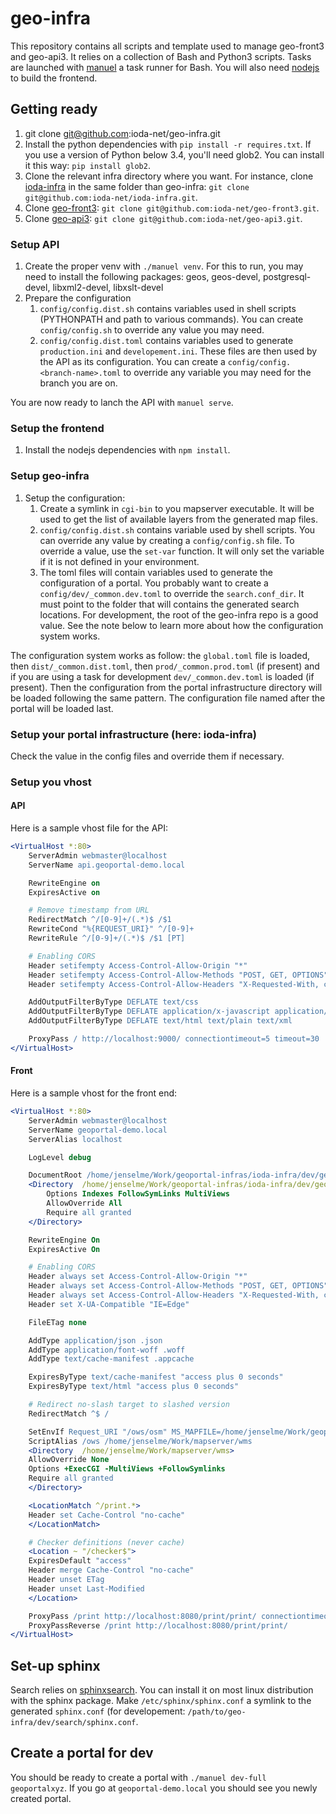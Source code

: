 # geo-infra

This repository contains all scripts and template used to manage geo-front3 and geo-api3. It relies on a collection of Bash and Python3 scripts. Tasks are launched with [manuel](https://github.com/ShaneKilkelly/manuel) a task runner for Bash. You will also need [nodejs](https://nodejs.org) to build the frontend.



## Getting ready

1. git clone git@github.com:ioda-net/geo-infra.git
2. Install the python dependencies with `pip install -r requires.txt`. If you use a version of Python below 3.4, you'll need glob2. You can install it this way: `pip install glob2`.
3. Clone the relevant infra directory where you want. For instance, clone [ioda-infra](https://github.com/ioda-net/ioda-infra) in the same folder than geo-infra: `git clone git@github.com:ioda-net/ioda-infra.git`.
4. Clone [geo-front3](https://github.com/ioda-net/geo-front3): `git clone git@github.com:ioda-net/geo-front3.git`.
5. Clone [geo-api3](https://github.com/ioda-net/geo-api3): `git clone git@github.com:ioda-net/geo-api3.git`.


### Setup API

1. Create the proper venv with `./manuel venv`. For this to run, you may need to install the following packages: geos, geos-devel, postgresql-devel, libxml2-devel, libxslt-devel
2. Prepare the configuration
   1. `config/config.dist.sh` contains variables used in shell scripts (PYTHONPATH and path to various commands). You can create `config/config.sh` to override any value you may need.
   2. `config/config.dist.toml` contains variables used to generate `production.ini` and `developement.ini`. These files are then used by the API as its configuration. You can create a `config/config.<branch-name>.toml` to override any variable you may need for the branch you are on.

You are now ready to lanch the API with `manuel serve`.


### Setup the frontend

1. Install the nodejs dependencies with `npm install`.


### Setup geo-infra

1. Setup the configuration:
   1. Create a symlink in `cgi-bin` to you mapserver executable. It will be used to get the list of available layers from the generated map files.
   2. `config/config.dist.sh` contains variable used by shell scripts. You can override any value by creating a `config/config.sh` file. To override a value, use the `set-var` function. It will only set the variable if it is not defined in your environment.
   3. The toml files will contain variables used to generate the configuration of a portal. You probably want to create a `config/dev/_common.dev.toml` to override the `search.conf_dir`. It must point to the folder that will contains the generated search locations. For development, the root of the geo-infra repo is a good value. See the note below to learn more about how the configuration system works.


The configuration system works as follow: the `global.toml` file is loaded, then `dist/_common.dist.toml`, then `prod/_common.prod.toml` (if present) and if you are using a task for development `dev/_common.dev.toml` is loaded (if present). Then the configuration from the portal infrastructure directory will be loaded following the same pattern. The configuration file named after the portal will be loaded last.


### Setup your portal infrastructure (here: ioda-infra)

Check the value in the config files and override them if necessary.


### Setup you vhost

#### API

Here is a sample vhost file for the API:

```apache
<VirtualHost *:80>
    ServerAdmin webmaster@localhost
    ServerName api.geoportal-demo.local

    RewriteEngine on
    ExpiresActive on

    # Remove timestamp from URL
    RedirectMatch ^/[0-9]+/(.*)$ /$1
    RewriteCond "%{REQUEST_URI}" ^/[0-9]+
    RewriteRule ^/[0-9]+/(.*)$ /$1 [PT]

    # Enabling CORS
    Header setifempty Access-Control-Allow-Origin "*"
    Header setifempty Access-Control-Allow-Methods "POST, GET, OPTIONS"
    Header setifempty Access-Control-Allow-Headers "X-Requested-With, content-type"

    AddOutputFilterByType DEFLATE text/css
    AddOutputFilterByType DEFLATE application/x-javascript application/javascript application/json application/xml
    AddOutputFilterByType DEFLATE text/html text/plain text/xml

    ProxyPass / http://localhost:9000/ connectiontimeout=5 timeout=30
</VirtualHost>
```

#### Front

Here is a sample vhost for the front end:

```apache
<VirtualHost *:80>
    ServerAdmin webmaster@localhost
    ServerName geoportal-demo.local
    ServerAlias localhost

    LogLevel debug

    DocumentRoot /home/jenselme/Work/geoportal-infras/ioda-infra/dev/geoportalxyz
    <Directory  /home/jenselme/Work/geoportal-infras/ioda-infra/dev/geoportalxyz>
        Options Indexes FollowSymLinks MultiViews
        AllowOverride All
        Require all granted
    </Directory>

    RewriteEngine On
    ExpiresActive On

    # Enabling CORS
    Header always set Access-Control-Allow-Origin "*"
    Header always set Access-Control-Allow-Methods "POST, GET, OPTIONS"
    Header always set Access-Control-Allow-Headers "X-Requested-With, content-type"
    Header set X-UA-Compatible "IE=Edge"

    FileETag none

    AddType application/json .json
    AddType application/font-woff .woff
    AddType text/cache-manifest .appcache

    ExpiresByType text/cache-manifest "access plus 0 seconds"
    ExpiresByType text/html "access plus 0 seconds"

    # Redirect no-slash target to slashed version
    RedirectMatch ^$ /

    SetEnvIf Request_URI "/ows/osm" MS_MAPFILE=/home/jenselme/Work/geoportal-infras/ioda-infra/dev/geoportalxyz/map/portals/geoportalxyz.map
    ScriptAlias /ows /home/jenselme/Work/mapserver/wms	
    <Directory  /home/jenselme/Work/mapserver/wms>
	AllowOverride None
	Options +ExecCGI -MultiViews +FollowSymlinks
	Require all granted
    </Directory>

    <LocationMatch ^/print.*>
	Header set Cache-Control "no-cache"
    </LocationMatch>

    # Checker definitions (never cache)
    <Location ~ "/checker$">
	ExpiresDefault "access"
	Header merge Cache-Control "no-cache"
	Header unset ETag
	Header unset Last-Modified
    </Location>

    ProxyPass /print http://localhost:8080/print/print/ connectiontimeout=5 timeout=30
    ProxyPassReverse /print http://localhost:8080/print/print/
</VirtualHost>
```


## Set-up sphinx

Search relies on [sphinxsearch](http://sphinxsearch.com/). You can install it on most linux distribution with the sphinx package. Make `/etc/sphinx/sphinx.conf` a symlink to the generated `sphinx.conf` (for developement: `/path/to/geo-infra/dev/search/sphinx.conf`.


## Create a portal for dev

You should be ready to create a portal with `./manuel dev-full geoportalxyz`. If you go at `geoportal-demo.local` you should see you newly created portal.
